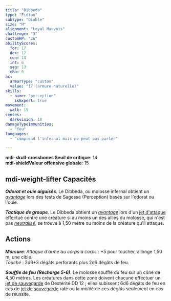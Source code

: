 ```yaml
---
title: "Dibbeda"
type: "Fiélon"
subtype: "Diable"
size: "M"
alignment: "Loyal Mauvais"
challenge: "3"
customHP: "26"
abilityScores:
  for: 17
  dex: 12
  con: 14
  int: 6
  sag: 13
  cha: 6
ac:
  armorType: "custom"
  value: "17 (armure naturelle)"
skills:
  - name: "perception"
    isExpert: true
movement:
  walk: 15
senses:
  darkvision: 18
damageTypeImmunities:
  - "feu"
languages:
  - "comprend l'infernal mais ne peut pas parler"

---
```

**<v-icon>mdi-skull-crossbones</v-icon> Seuil de critique**: 14      
**<v-icon>mdi-shield</v-icon>Valeur offensive globale**: 15   
## <v-icon>mdi-weight-lifter</v-icon> Capacités
_**Odorat et ouïe aiguisés**_. Le Dibbeda, ou molosse infernal obtient un [_avantage_](/utiliser-les-caracteristiques/#avantage-et-desavantage) lors des tests de Sagesse (Perception) basés sur l'odorat ou l'ouïe.

_**Tactique de groupe**_. Le Dibbeda obtient un [_avantage_](/utiliser-les-caracteristiques/#avantage-et-desavantage) lors d'un [jet d'attaque](/combattre/#jets-d-attaque) effectué contre une créature si au moins un des alliés du molosse, qui n'est pas [_neutralisé_](/gerer-la-sante-du-personnage/#neutralise), se trouve à 1,50 mètre ou moins de la créature qu'il attaque.

## Actions
_**Morsure**_. _Attaque d'arme au corps à corps_ : +5 pour toucher, allonge 1,50 m, une cible.  
_Touché_ : 2d6+3 dégâts perforants plus 2d6 dégâts de feu.

_**Souffle de feu (Recharge 5-6)**_. Le molosse souffle du feu sur un cône de 4,50 mètres. Les créatures dans cette zone doivent chacune effectuer un [jet de sauvegarde](/utiliser-les-caracteristiques/#jets-de-sauvegarde) de Dextérité DD 12 ; elles subissent 6d6 dégâts de feu en cas de [jet de sauvegarde](/utiliser-les-caracteristiques/#jets-de-sauvegarde) raté ou la moitié de ces dégâts seulement en cas de réussite.

